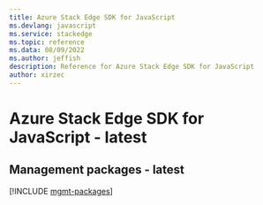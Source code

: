 ```yaml
---
title: Azure Stack Edge SDK for JavaScript
ms.devlang: javascript
ms.service: stackedge
ms.topic: reference
ms.data: 08/09/2022
ms.author: jeffish
description: Reference for Azure Stack Edge SDK for JavaScript
author: xirzec
---
```

# Azure Stack Edge SDK for JavaScript - latest

## Management packages - latest
[!INCLUDE [mgmt-packages](stack-edge-mgmt-index.md)]